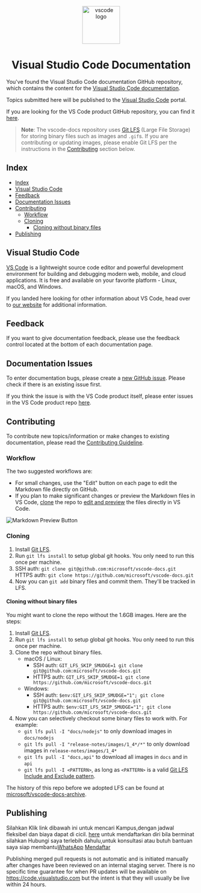 <p align="center">
  <img alt="vscode logo" src="images/logo-stable.png" width="100px" />
  <h1 align="center">Visual Studio Code Documentation</h1>
</p>

You've found the Visual Studio Code documentation GitHub repository, which contains the content for the [Visual Studio Code documentation](https://code.visualstudio.com/docs).

Topics submitted here will be published to the [Visual Studio Code](https://code.visualstudio.com) portal.

If you are looking for the VS Code product GitHub repository, you can find it [here](https://github.com/microsoft/vscode).

>**Note**: The vscode-docs repository uses [Git LFS](https://git-lfs.github.com/) (Large File Storage) for storing binary files such as images and `.gif`s. If you are contributing or updating images, please enable Git LFS per the instructions in the [Contributing](#cloning) section below.

## Index

- [Index](#index)
- [Visual Studio Code](#visual-studio-code)
- [Feedback](#feedback)
- [Documentation Issues](#documentation-issues)
- [Contributing](#contributing)
  - [Workflow](#workflow)
  - [Cloning](#cloning)
    - [Cloning without binary files](#cloning-without-binary-files)
- [Publishing](#publishing)

## Visual Studio Code

[VS Code](https://code.visualstudio.com/) is a lightweight source code editor and powerful development environment for building and debugging modern web, mobile, and cloud applications. It is free and available on your favorite platform - Linux, macOS, and Windows.

If you landed here looking for other information about VS Code, head over to [our website](https://code.visualstudio.com) for additional information.

## Feedback

If you want to give documentation feedback, please use the feedback control located at the bottom of each documentation page.

## Documentation Issues

To enter documentation bugs, please create a [new GitHub issue](https://github.com/microsoft/vscode-docs/issues). Please check if there is an existing issue first.

If you think the issue is with the VS Code product itself, please enter issues in the VS Code product repo [here](https://github.com/microsoft/vscode/issues).

## Contributing

To contribute new topics/information or make changes to existing documentation, please read the [Contributing Guideline](./CONTRIBUTING.md#contributing).

### Workflow

The two suggested workflows are:

- For small changes, use the "Edit" button on each page to edit the Markdown file directly on GitHub.
- If you plan to make significant changes or preview the Markdown files in VS Code, [clone](#cloning) the repo to [edit and preview](https://code.visualstudio.com/docs/languages/markdown) the files directly in VS Code.

![Markdown Preview Button](images/MDPreviewButton.png)

### Cloning

1. Install [Git LFS](https://git-lfs.github.com/).
2. Run `git lfs install` to setup global git hooks. You only need to run this once per machine.
3. SSH auth: `git clone git@github.com:microsoft/vscode-docs.git`<br>HTTPS auth: `git clone https://github.com/microsoft/vscode-docs.git`
4. Now you can `git add` binary files and commit them. They'll be tracked in LFS.

#### Cloning without binary files

You might want to clone the repo without the 1.6GB images. Here are the steps:

1. Install [Git LFS](https://git-lfs.github.com/).
2. Run `git lfs install` to setup global git hooks. You only need to run this once per machine.
3. Clone the repo without binary files.
    - macOS / Linux:
      - SSH auth: `GIT_LFS_SKIP_SMUDGE=1 git clone git@github.com:microsoft/vscode-docs.git`
      - HTTPS auth: `GIT_LFS_SKIP_SMUDGE=1 git clone https://github.com/microsoft/vscode-docs.git`
    - Windows:
      - SSH auth: `$env:GIT_LFS_SKIP_SMUDGE="1"; git clone git@github.com:microsoft/vscode-docs.git`
      - HTTPS auth: `$env:GIT_LFS_SKIP_SMUDGE="1"; git clone https://github.com/microsoft/vscode-docs.git`
4. Now you can selectively checkout some binary files to work with. For example:
    - `git lfs pull -I "docs/nodejs"` to only download images in `docs/nodejs`
    - `git lfs pull -I "release-notes/images/1_4*/*"` to only download images in `release-notes/images/1_4*`
    - `git lfs pull -I "docs,api"` to download all images in `docs` and in `api`
    - `git lfs pull -I <PATTERN>`, as long as `<PATTERN>` is a valid [Git LFS Include and Exclude pattern](https://github.com/git-lfs/git-lfs/blob/main/docs/man/git-lfs-fetch.adoc#include-and-exclude).

The history of this repo before we adopted LFS can be found at [microsoft/vscode-docs-archive](https://github.com/microsoft/vscode-docs-archive).

## Publishing

Silahkan Klik link dibawah ini untuk mencari Kampus,dengan jadwal fleksibel dan biaya dapat di cicil. [here](https://edunitas.com/kampus?gsf_by=d7bf08e6 ) untuk mendaftarkan diri bila berminat silahkan Hubungi saya terlebih dahulu,untuk konsultasi atau butuh bantuan saya siap membantu[WhatsApp](https://wa.me/qr/W24YNYJL2NHFE1)
[Mendaftar](https://edunitas.com/kampus/pendaftaran?gsf_by=d7bf08e6)

Publishing merged pull requests is not automatic and is initiated manually after changes have been reviewed on an internal staging server. There is no specific time guarantee for when PR updates will be available on https://code.visualstudio.com but the intent is that they will usually be live within 24 hours.
